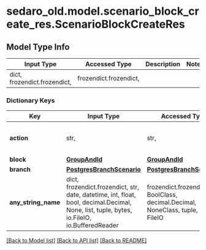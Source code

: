 # sedaro_old.model.scenario_block_create_res.ScenarioBlockCreateRes

## Model Type Info
Input Type | Accessed Type | Description | Notes
------------ | ------------- | ------------- | -------------
dict, frozendict.frozendict,  | frozendict.frozendict,  |  | 

### Dictionary Keys
Key | Input Type | Accessed Type | Description | Notes
------------ | ------------- | ------------- | ------------- | -------------
**action** | str,  | str,  |  | must be one of ["CREATE", ] 
**block** | [**GroupAndId**](GroupAndId.md) | [**GroupAndId**](GroupAndId.md) |  | 
**branch** | [**PostgresBranchScenario**](PostgresBranchScenario.md) | [**PostgresBranchScenario**](PostgresBranchScenario.md) |  | 
**any_string_name** | dict, frozendict.frozendict, str, date, datetime, int, float, bool, decimal.Decimal, None, list, tuple, bytes, io.FileIO, io.BufferedReader | frozendict.frozendict, str, BoolClass, decimal.Decimal, NoneClass, tuple, bytes, FileIO | any string name can be used but the value must be the correct type | [optional]

[[Back to Model list]](../../README.md#documentation-for-models) [[Back to API list]](../../README.md#documentation-for-api-endpoints) [[Back to README]](../../README.md)

